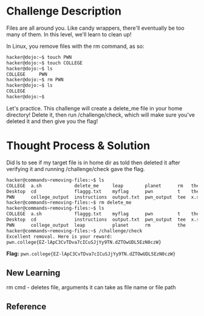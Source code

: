 # Challenge Description
Files are all around you. Like candy wrappers, there'll eventually be too many of them. In this level, we'll learn to clean up!

In Linux, you remove files with the rm command, as so:
```bash
hacker@dojo:~$ touch PWN
hacker@dojo:~$ touch COLLEGE
hacker@dojo:~$ ls
COLLEGE     PWN
hacker@dojo:~$ rm PWN
hacker@dojo:~$ ls
COLLEGE
hacker@dojo:~$
```
Let's practice. This challenge will create a delete_me file in your home directory! Delete it, then run /challenge/check, which will make sure you've deleted it and then give you the flag!
# Thought Process & Solution
Did ls to see if my target file is in home dir as told then deleted it after verifying it and running /challenge/check gave the flag.
```bash
hacker@commands~removing-files:~$ ls
COLLEGE  a.sh            delete_me     leap        planet      rm   the
Desktop  cd              flaggg.txt    myflag      pwn         t    the-flag
PWN      college_output  instructions  output.txt  pwn_output  tee  x.sh
hacker@commands~removing-files:~$ rm delete_me
hacker@commands~removing-files:~$ ls
COLLEGE  a.sh            flaggg.txt    myflag      pwn         t    the-flag
Desktop  cd              instructions  output.txt  pwn_output  tee  x.sh
PWN      college_output  leap          planet      rm          the
hacker@commands~removing-files:~$ /challenge/check
Excellent removal. Here is your reward:
pwn.college{EZ-lApC3CvTDva7cICuSJjYy9TN.dZTOwUDL5EzN0czW}
```
**Flag:** `pwn.college{EZ-lApC3CvTDva7cICuSJjYy9TN.dZTOwUDL5EzN0czW}`
## New Learning
rm cmd - deletes file, arguments it can take as file name or file path
## Reference
